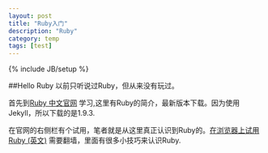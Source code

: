 ```yaml
---
layout: post
title: "Ruby入门"
description: "Ruby"
category: temp
tags: [test]
---
```

{% include JB/setup %}

##Hello Ruby
以前只听说过Ruby，但从来没有玩过。

首先到[Ruby 中文官网] 学习,这里有Ruby的简介，最新版本下载。因为使用Jekyll，所以下载的是1.9.3.

在官网的右侧栏有个试用，笔者就是从这里真正认识到Ruby的。[在浏览器上试用 Ruby (英文)] 需要翻墙，里面有很多小技巧来认识Ruby.







[Ruby 中文官网]: https://www.ruby-lang.org/zh_cn/
[在浏览器上试用 Ruby (英文)]: http://tryruby.org

